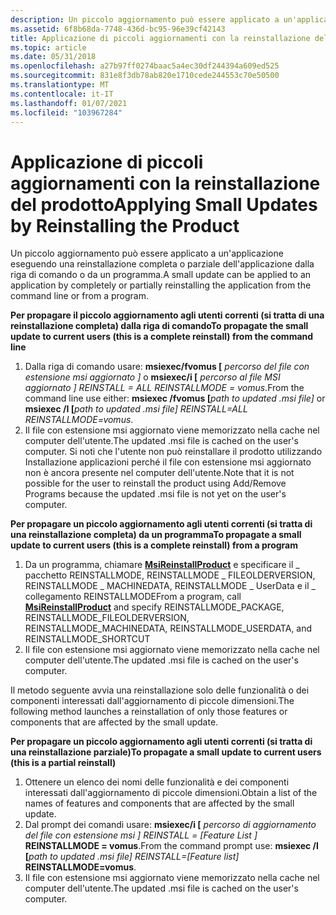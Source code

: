 ```yaml
---
description: Un piccolo aggiornamento può essere applicato a un'applicazione eseguendo una reinstallazione completa o parziale dell'applicazione dalla riga di comando o da un programma.
ms.assetid: 6f8b68da-7748-436d-bc95-96e39cf42143
title: Applicazione di piccoli aggiornamenti con la reinstallazione del prodotto
ms.topic: article
ms.date: 05/31/2018
ms.openlocfilehash: a27b97ff0274baac5a4ec30df244394a609ed525
ms.sourcegitcommit: 831e8f3db78ab820e1710cede244553c70e50500
ms.translationtype: MT
ms.contentlocale: it-IT
ms.lasthandoff: 01/07/2021
ms.locfileid: "103967284"
---
```

# <a name="applying-small-updates-by-reinstalling-the-product"></a><span data-ttu-id="ffea0-103">Applicazione di piccoli aggiornamenti con la reinstallazione del prodotto</span><span class="sxs-lookup"><span data-stu-id="ffea0-103">Applying Small Updates by Reinstalling the Product</span></span>

<span data-ttu-id="ffea0-104">Un piccolo aggiornamento può essere applicato a un'applicazione eseguendo una reinstallazione completa o parziale dell'applicazione dalla riga di comando o da un programma.</span><span class="sxs-lookup"><span data-stu-id="ffea0-104">A small update can be applied to an application by completely or partially reinstalling the application from the command line or from a program.</span></span>

<span data-ttu-id="ffea0-105">**Per propagare il piccolo aggiornamento agli utenti correnti (si tratta di una reinstallazione completa) dalla riga di comando**</span><span class="sxs-lookup"><span data-stu-id="ffea0-105">**To propagate the small update to current users (this is a complete reinstall) from the command line**</span></span>

1.  <span data-ttu-id="ffea0-106">Dalla riga di comando usare: **msiexec/fvomus \[** _percorso del file con estensione msi aggiornato_ *_\]_* o **msiexec/i \[** _percorso al file MSI aggiornato_ *_\] REINSTALL = ALL REINSTALLMODE = vomus_*.</span><span class="sxs-lookup"><span data-stu-id="ffea0-106">From the command line use either: **msiexec /fvomus \[**_path to updated .msi file_*_\]_* or **msiexec /I \[**_path to updated .msi file_*_\] REINSTALL=ALL REINSTALLMODE=vomus_*.</span></span>
2.  <span data-ttu-id="ffea0-107">Il file con estensione msi aggiornato viene memorizzato nella cache nel computer dell'utente.</span><span class="sxs-lookup"><span data-stu-id="ffea0-107">The updated .msi file is cached on the user's computer.</span></span> <span data-ttu-id="ffea0-108">Si noti che l'utente non può reinstallare il prodotto utilizzando Installazione applicazioni perché il file con estensione msi aggiornato non è ancora presente nel computer dell'utente.</span><span class="sxs-lookup"><span data-stu-id="ffea0-108">Note that it is not possible for the user to reinstall the product using Add/Remove Programs because the updated .msi file is not yet on the user's computer.</span></span>

<span data-ttu-id="ffea0-109">**Per propagare un piccolo aggiornamento agli utenti correnti (si tratta di una reinstallazione completa) da un programma**</span><span class="sxs-lookup"><span data-stu-id="ffea0-109">**To propagate a small update to current users (this is a complete reinstall) from a program**</span></span>

1.  <span data-ttu-id="ffea0-110">Da un programma, chiamare [**MsiReinstallProduct**](/windows/desktop/api/Msi/nf-msi-msireinstallproducta) e specificare il \_ pacchetto REINSTALLMODE, REINSTALLMODE \_ FILEOLDERVERSION, REINSTALLMODE \_ MACHINEDATA, REINSTALLMODE \_ UserData e il \_ collegamento REINSTALLMODE</span><span class="sxs-lookup"><span data-stu-id="ffea0-110">From a program, call [**MsiReinstallProduct**](/windows/desktop/api/Msi/nf-msi-msireinstallproducta) and specify REINSTALLMODE\_PACKAGE, REINSTALLMODE\_FILEOLDERVERSION, REINSTALLMODE\_MACHINEDATA, REINSTALLMODE\_USERDATA, and REINSTALLMODE\_SHORTCUT</span></span>
2.  <span data-ttu-id="ffea0-111">Il file con estensione msi aggiornato viene memorizzato nella cache nel computer dell'utente.</span><span class="sxs-lookup"><span data-stu-id="ffea0-111">The updated .msi file is cached on the user's computer.</span></span>

<span data-ttu-id="ffea0-112">Il metodo seguente avvia una reinstallazione solo delle funzionalità o dei componenti interessati dall'aggiornamento di piccole dimensioni.</span><span class="sxs-lookup"><span data-stu-id="ffea0-112">The following method launches a reinstallation of only those features or components that are affected by the small update.</span></span>

<span data-ttu-id="ffea0-113">**Per propagare un piccolo aggiornamento agli utenti correnti (si tratta di una reinstallazione parziale)**</span><span class="sxs-lookup"><span data-stu-id="ffea0-113">**To propagate a small update to current users (this is a partial reinstall)**</span></span>

1.  <span data-ttu-id="ffea0-114">Ottenere un elenco dei nomi delle funzionalità e dei componenti interessati dall'aggiornamento di piccole dimensioni.</span><span class="sxs-lookup"><span data-stu-id="ffea0-114">Obtain a list of the names of features and components that are affected by the small update.</span></span>
2.  <span data-ttu-id="ffea0-115">Dal prompt dei comandi usare: **msiexec/i \[** _percorso di aggiornamento del file con estensione msi_ *_\] REINSTALL = \[_*_Feature List \]_ **REINSTALLMODE = vomus**.</span><span class="sxs-lookup"><span data-stu-id="ffea0-115">From the command prompt use: **msiexec /I \[**_path to updated .msi file_*_\] REINSTALL=\[_*_Feature list\]_ **REINSTALLMODE=vomus**.</span></span>
3.  <span data-ttu-id="ffea0-116">Il file con estensione msi aggiornato viene memorizzato nella cache nel computer dell'utente.</span><span class="sxs-lookup"><span data-stu-id="ffea0-116">The updated .msi file is cached on the user's computer.</span></span>

 

 




